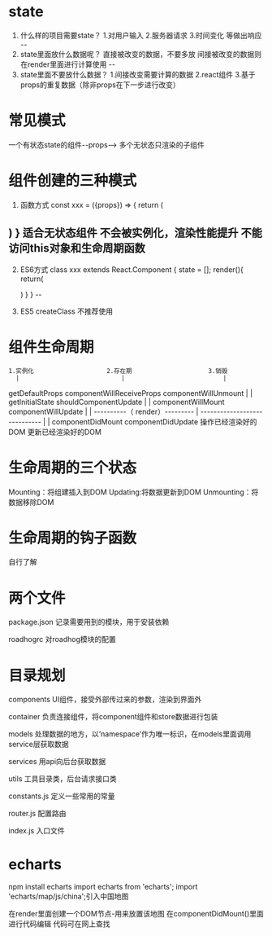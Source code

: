 # state
1. 什么样的项目需要state？
1.对用户输入
2.服务器请求
3.时间变化 
等做出响应
--
2. state里面放什么数据呢？
直接被改变的数据，不要多放
间接被改变的数据则在render里面进行计算使用
--
3. state里面不要放什么数据？
1.间接改变需要计算的数据
2.react组件
3.基于props的重复数据（除非props在下一步进行改变）



# 常见模式
一个有状态state的组件--props--> 多个无状态只渲染的子组件



# 组件创建的三种模式
1. 函数方式
const xxx = ({props}) => {
  return (

  )
}
适合无状态组件
不会被实例化，渲染性能提升
不能访问this对象和生命周期函数
--
2. ES6方式
class xxx extends React.Component {
  state = [];
  render(){
    return(

    )
  }
}
--
3. ES5 createClass 不推荐使用



# 组件生命周期

    1.实例化                    2.存在期                     3.销毁
      |                            |                           |
getDefaultProps          componentWillReceiveProps   componentWillUnmount
      |                            |
getInitialState          shouldComponentUpdate
      |                            |
componentWillMount          componentWillUpdate
      |                            |
      ----------（ render）--------- 
                    |
       -----------------------------
      |                             |
 componentDidMount        componentDidUpdate
 操作已经渲染好的DOM       更新已经渲染好的DOM

# 生命周期的三个状态
Mounting：将组建插入到DOM
Updating:将数据更新到DOM
Unmounting：将数据移除DOM

# 生命周期的钩子函数
自行了解


# 两个文件
package.json
记录需要用到的模块，用于安装依赖

roadhogrc
对roadhog模块的配置


# 目录规划

components
UI组件，接受外部传过来的参数，渲染到界面外

container
负责连接组件，将component组件和store数据进行包装

models
处理数据的地方，以‘namespace’作为唯一标识，在models里面调用service层获取数据

services 
用api向后台获取数据

utils
工具目录类，后台请求接口类

constants.js 定义一些常用的常量

router.js 配置路由

index.js 入口文件


# echarts
npm install echarts 
import echarts from 'echarts';
import 'echarts/map/js/china';引入中国地图

在render里面创建一个DOM节点-用来放置该地图
在componentDidMount()里面进行代码编辑
代码可在网上查找

